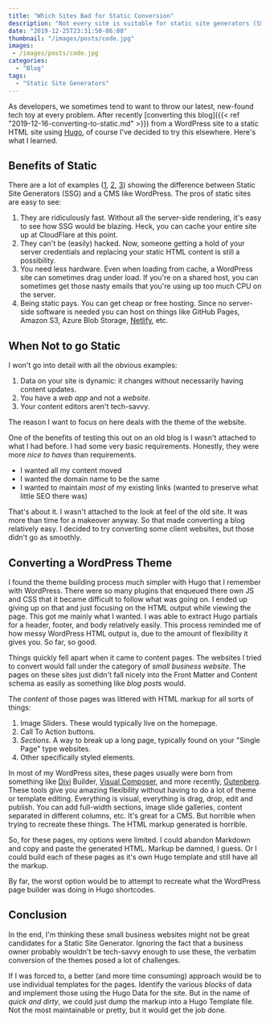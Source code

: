 ```yaml
---
title: "Which Sites Bad for Static Conversion"
description: "Not every site is suitable for static site generators (SSG)."
date: "2019-12-25T23:31:50-06:00"
thumbnail: "/images/posts/code.jpg"
images:
 - /images/posts/code.jpg
categories:
  - "Blog"
tags:
  - "Static Site Generators"
---
```

As developers, we sometimes tend to want to throw our latest, new-found tech toy at every problem. After recently [converting this blog]({{< ref "2019-12-16-converting-to-static.md" >}}) from a WordPress site to a static HTML site using [Hugo](https://gohugo.io/), of course I've decided to try this elsewhere. Here's what I learned.

## Benefits of Static
There are a lot of examples ([1](https://www.strattic.com/jekyll-hugo-wordpress-pros-cons-static-site-generators/), [2](https://hackernoon.com/why-migrate-from-wordpress-to-a-static-site-generator-c9d46bd24710), [3](https://bejamas.io/blog/wordpress-alternative/)) showing the difference between Static Site Generators (SSG) and a CMS like WordPress. The pros of static sites are easy to see:
1. They are ridiculously fast. Without all the server-side rendering, it's easy to see how SSG would be blazing. Heck, you can cache your entire site up at CloudFlare at this point.
2. They can't be (easily) hacked. Now, someone getting a hold of your server credentials and replacing your static HTML content is still a possibility.
3. You need less hardware. Even when loading from cache, a WordPress site can sometimes drag under load. If you're on a shared host, you can sometimes get those nasty emails that you're using up too much CPU on the server.
4. Being static pays. You can get cheap or free hosting. Since no server-side software is needed you can host on things like GitHub Pages, Amazon S3, Azure Blob Storage, [Netlify](https://www.netlify.com/), etc.

## When Not to go Static
I won't go into detail with all the obvious examples:
1. Data on your site is dynamic: it changes without necessarily having content updates.
2. You have a _web app_ and not a _website_.
3. Your content editors aren't tech-savvy.

The reason I want to focus on here deals with the theme of the website.

One of the benefits of testing this out on an old blog is I wasn't attached to what I had before. I had some very basic requirements.
Honestly, they were more _nice to haves_ than requirements.
- I wanted all my content moved
- I wanted the domain name to be the same
- I wanted to maintain _most_ of my existing links (wanted to preserve what little SEO there was)

That's about it. I wasn't attached to the look at feel of the old site. It was more than time for a makeover anyway.
So that made converting a blog relatively easy. I decided to try converting some client websites, but those didn't go as smoothly.

## Converting a WordPress Theme
I found the theme building process much simpler with Hugo that I remember with WordPress.
There were so many plugins that enqueued there own JS and CSS that it became difficult to follow what was going on.
I ended up giving up on that and just focusing on the HTML output while viewing the page. This got me mainly what I wanted. I was able to extract Hugo partials for a header, footer, and body relatively easily. This process reminded me of how messy WordPress HTML output is, due to the amount of flexibility it gives you. So far, so good.

Things quickly fell apart when it came to content pages. The websites I tried to convert would fall under the category of _small business website_. The pages on these sites just didn't fall nicely into the Front Matter and Content schema as easily as something like _blog posts_ would.

The _content_ of those pages was littered with HTML markup for all sorts of things:
1. Image Sliders. These would typically live on the homepage.
2. Call To Action buttons.
3. _Sections_. A way to break up a long page, typically found on your "Single Page" type websites.
4. Other specifically styled elements.

In most of my WordPress sites, these pages usually were born from something like [Divi](https://www.elegantthemes.com/gallery/divi/) Builder, [Visual Composer](https://visualcomposer.com/), and more recently, [Gutenberg](https://wordpress.org/gutenberg/). These tools give you amazing flexibility without having to do a lot of theme or template editing. Everything is visual, everything is drag, drop, edit and publish. You can add full-width sections, image slide galleries, content separated in different columns, etc. It's great for a CMS. But horrible when trying to recreate these things. The HTML markup generated is horrible.

So, for these pages, my options were limited. I could abandon Markdown and copy and paste the generated HTML.
Markup be damned, I guess. Or I could build each of these pages as it's own Hugo template and still have all the markup.

By far, the worst option would be to attempt to recreate what the WordPress page builder was doing in Hugo shortcodes.

## Conclusion
In the end, I'm thinking these small business websites might not be great candidates for a Static Site Generator.
Ignoring the fact that a business owner probably wouldn't be tech-savvy enough to use these, the verbatim conversion of the themes posed a lot of challenges.

If I was forced to, a better (and more time consuming) approach would be to use individual templates for the pages. Identify the various _blocks_ of data and implement those using the Hugo Data for the site. But in the name of _quick and dirty_, we could just dump the markup into a Hugo Template file. Not the most maintainable or pretty, but it would get the job done.